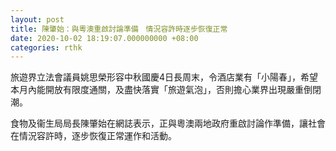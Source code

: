```yaml
---
layout: post
title: 陳肇始：與粵澳重啟討論準備　情況容許時逐步恢復正常
date: 2020-10-02 18:19:07.000000000 +08:00
categories: rthk
---
```


旅遊界立法會議員姚思榮形容中秋國慶4日長周末，令酒店業有「小陽春」，希望本月內能開放有限度通關，及盡快落實「旅遊氣泡」，否則擔心業界出現嚴重倒閉潮。

食物及衞生局局長陳肇始在網誌表示，正與粵澳兩地政府重啟討論作準備，讓社會在情況容許時，逐步恢復正常運作和活動。

